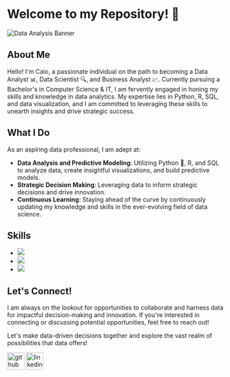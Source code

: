 # Welcome to my Repository! 👋

![Data Analysis Banner](https://yourimageurl.com/banner.jpg)

## About Me
Hello! I'm Caio, a passionate individual on the path to becoming a Data Analyst 📊, Data Scientist 🔍, and Business Analyst 📈. Currently pursuing a Bachelor's in Computer Science & IT, I am fervently engaged in honing my skills and knowledge in data analytics. My expertise lies in Python, R, SQL, and data visualization, and I am committed to leveraging these skills to unearth insights and drive strategic success.


## What I Do
As an aspiring data professional, I am adept at:
- **Data Analysis and Predictive Modeling**: Utilizing Python 🐍, R, and SQL to analyze data, create insightful visualizations, and build predictive models.
- **Strategic Decision Making**: Leveraging data to inform strategic decisions and drive innovation.
- **Continuous Learning**: Staying ahead of the curve by continuously updating my knowledge and skills in the ever-evolving field of data science.

## Skills
- ![](https://img.shields.io/badge/Code-SQL-blue) 
- ![](https://img.shields.io/badge/Code-Python-yellow) 
- ![](https://img.shields.io/badge/Code-R-blue)

## Let's Connect!
I am always on the lookout for opportunities to collaborate and harness data for impactful decision-making and innovation. If you're interested in connecting or discussing potential opportunities, feel free to reach out!

Let's make data-driven decisions together and explore the vast realm of possibilities that data offers!

[<img src='https://cdn.jsdelivr.net/npm/simple-icons@3.0.1/icons/github.svg' alt='github' height='40'>](https://github.com/https://github.com/caio-moliveira)  [<img src='https://cdn.jsdelivr.net/npm/simple-icons@3.0.1/icons/linkedin.svg' alt='linkedin' height='40'>](https://www.linkedin.com/in/https://www.linkedin.com/in/caiomoliveira//)  



